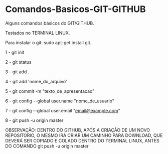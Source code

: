 # Comandos-Basicos-GIT-GITHUB
Alguns comandos básicos do GIT/GITHUB. 

Testados no TERMINAL LINUX. 

Para instalar o git: sudo apt-get install git.


1 - git init 

2 - git status

3 - git add .

4 - git add 'nome_do_arquivo'

5 - git commit -m "texto_de_apresentacao" 

6 - git config --global user.name "nome_de_usuario"

7 - git config --global user.email "email@example.com"

8 - git push -u origin master

OBSERVAÇÃO: DENTRO DO GITHUB, APÓS A CRIAÇÃO DE UM NOVO REPOSITORIO, O MESMO IRÁ CRIAR UM CAMINHO PARA DOWNLOAD, QUE DEVERÁ SER COPIADO E COLADO DENTRO DO TERMINAL LINUX, ANTES DO COMANDO git push -u origin master
